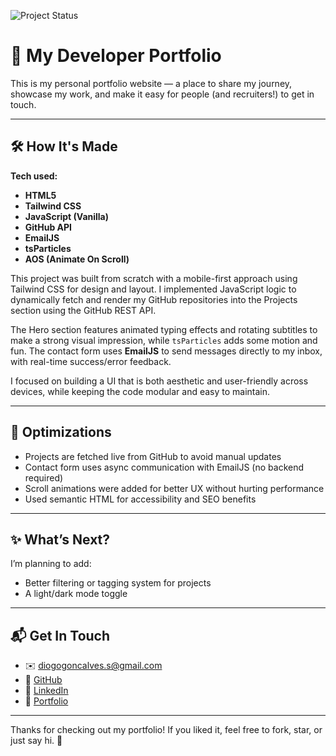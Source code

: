 ![Project Status](https://img.shields.io/badge/Status-In%20Progress-blue)

# 💼 My Developer Portfolio

This is my personal portfolio website — a place to share my journey, showcase my work,
and make it easy for people (and recruiters!) to get in touch.

---

## 🛠 How It's Made

**Tech used:**  
- **HTML5**
- **Tailwind CSS**
- **JavaScript (Vanilla)**
- **GitHub API**
- **EmailJS**
- **tsParticles**
- **AOS (Animate On Scroll)**

This project was built from scratch with a mobile-first approach using Tailwind CSS for design and layout. 
I implemented JavaScript logic to dynamically fetch and render my GitHub repositories into the Projects section using the GitHub REST API.

The Hero section features animated typing effects and rotating subtitles to make a strong visual impression,
while `tsParticles` adds some motion and fun. The contact form uses **EmailJS** to send messages directly to my inbox,
with real-time success/error feedback.

I focused on building a UI that is both aesthetic and user-friendly across devices,
while keeping the code modular and easy to maintain.

---

## 🚀 Optimizations

- Projects are fetched live from GitHub to avoid manual updates
- Contact form uses async communication with EmailJS (no backend required)
- Scroll animations were added for better UX without hurting performance
- Used semantic HTML for accessibility and SEO benefits

---

## ✨ What’s Next?

I’m planning to add:
- Better filtering or tagging system for projects
- A light/dark mode toggle

---

## 📬 Get In Touch

- ✉️ diogogoncalves.s@gmail.com  
- 🐙 [GitHub](https://github.com/DiogoMekie)  
- 💼 [LinkedIn](https://www.linkedin.com/in/diogogoncalvesds/)
- 🔗 [Portfolio](https://diogomekie.github.io/mypage/)

---

Thanks for checking out my portfolio! If you liked it, feel free to fork, star, or just say hi. 🙂
